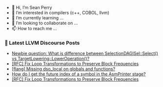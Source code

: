 - 👋 Hi, I’m Sean Perry
- 👀 I’m interested in compilers (c++, COBOL, llvm)
- 🌱 I’m currently learning ...
- 💞️ I’m looking to collaborate on ...
- 📫 How to reach me ...

<!---
s66perry/s66perry is a ✨ special ✨ repository because its `README.md` (this file) appears on your GitHub profile.
You can click the Preview link to take a look at your changes.
--->
### 📕 Latest LLVM Discourse Posts

<!-- DISCOURSE-LLVM:START -->
- [Newbie question: What is difference between SelectionDAGISel::Select&lpar;&rpar; vs TargetLowering::LowerOperation&lpar;&rpar;?](https://discourse.llvm.org/t/newbie-question-what-is-difference-between-selectiondagisel-select-vs-targetlowering-loweroperation/86086#post_1)
- [[RFC] Fix Loop Transformations to Preserve Block Frequencies](https://discourse.llvm.org/t/rfc-fix-loop-transformations-to-preserve-block-frequencies/85785?page=3#post_45)
- [[flang] Missing dso_local on globals and functions?](https://discourse.llvm.org/t/flang-missing-dso-local-on-globals-and-functions/86085#post_1)
- [How do I get the future index of a symbol in the AsmPrinter stage?](https://discourse.llvm.org/t/how-do-i-get-the-future-index-of-a-symbol-in-the-asmprinter-stage/85954#post_5)
- [[RFC] Fix Loop Transformations to Preserve Block Frequencies](https://discourse.llvm.org/t/rfc-fix-loop-transformations-to-preserve-block-frequencies/85785?page=3#post_44)
<!-- DISCOURSE-LLVM:END -->
